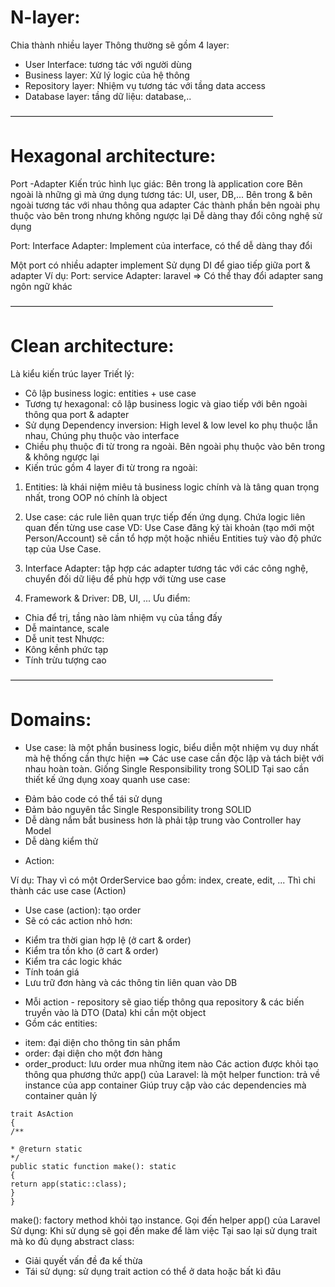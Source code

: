 # N-layer:
Chia thành nhiều layer
Thông thường sẽ gồm 4 layer:
+ User Interface: tương tác với người dùng
+ Business layer: Xử lý logic của hệ thông
+ Repository layer: Nhiệm vụ tương tác với tầng data access
+ Database layer: tầng dữ liệu: database,..

——————————————————————————————

# Hexagonal architecture:
Port -Adapter
Kiến trúc hình lục giác:
Bên trong là application core
Bên ngoài là những gì mà ứng dụng tương tác: UI, user, DB,...
Bên trong & bên ngoài tương tác với nhau thông qua adapter
Các thành phần bên ngoài phụ thuộc vào bên trong nhưng không ngược lại
Dễ dàng thay đổi công nghệ sử dụng

Port: Interface
Adapter: Implement của interface, có thể dễ dàng thay đổi

Một port có nhiều adapter implement
Sử dụng DI để giao tiếp giữa port & adapter
Ví dụ:
Port: service
Adapter: laravel
=> Có thể thay đổi adapter sang ngôn ngữ khác

——————————————————————————————

# Clean architecture:
Là kiểu kiến trúc layer
Triết lý:
- Cô lập business logic: entities + use case
- Tương tự hexagonal: cô lập business logic và giao tiếp với bên ngoài thông qua port & adapter
- Sử dụng Dependency inversion: High level & low level ko phụ thuộc lẫn nhau, Chúng phụ
thuộc vào interface
- Chiều phụ thuộc đi từ trong ra ngoài. Bên ngoài phụ thuộc vào bên trong & không ngược lại
- Kiến trúc gồm 4 layer đi từ trong ra ngoài:

1. Entities: là khái niệm miêu tả business logic chính và là tâng quan trọng nhất, trong OOP nó
chính là object
2. Use case: các rule liên quan trực tiếp đến ứng dụng. Chứa logic liên quan đến từng use case
VD: Use Case đăng ký tài khoản (tạo mới một Person/Account) sẽ cần tổ hợp một hoặc nhiều
Entities tuỳ vào độ phức tạp của Use Case.
3. Interface Adapter: tập hợp các adapter tương tác với các công nghệ, chuyển đối dữ liệu để
phù hợp với từng use case

4. Framework & Driver: DB, UI, ...
Ưu điểm:
+ Chia để trị, tầng nào làm nhiệm vụ của tầng đấy
+ Dễ maintance, scale
+ Dễ unit test
Nhược:
+ Kông kềnh phức tạp
+ Tính trừu tượng cao

——————————————————————————————

# Domains:
+ Use case: là một phần business logic, biểu diễn một nhiệm vụ duy nhất mà hệ thống cần thực
hiện
==> Các use case cần độc lập và tách biệt với nhau hoàn toàn. Giống Single Responsibility
trong SOLID
Tại sao cần thiết kế ứng dụng xoay quanh use case:
- Đảm bảo code có thể tái sử dụng
- Đảm bảo nguyên tắc Single Responsibility trong SOLID
- Dễ dàng nắm bắt business hơn là phải tập trung vào Controller hay Model
- Dễ dàng kiểm thử

+ Action:

Ví dụ:
Thay vì có một OrderService bao gồm: index, create, edit, ...
Thì chi thành các use case (Action)
- Use case (action): tạo order
- Sẽ có các action nhỏ hơn:
+ Kiểm tra thời gian hợp lệ (ở cart & order)
+ Kiểm tra tồn kho (ở cart & order)
+ Kiểm tra các logic khác
+ Tính toán giá
+ Lưu trữ đơn hàng và các thông tin liên quan vào DB
- Mỗi action - repository sẽ giao tiếp thông qua repository & các biến truyền vào là DTO (Data)
khi cần một object
- Gồm các entities:
+ item: đại diện cho thông tin sản phẩm
+ order: đại diện cho một đơn hàng
+ order_product: lưu order mua những item nào
Các action được khỏi tạo thông qua phương thức app() của Laravel: là một helper function: trả
về instance của app container
Giúp truy cập vào các dependencies mà container quản lý

```
trait AsAction
{
/**

* @return static
*/
public static function make(): static
{
return app(static::class);
}
}
```

make(): factory method khỏi tạo instance. Gọi đến helper app() của Laravel
Sử dụng:
Khi sử dụng sẽ gọi đến make để làm việc
Tại sao lại sử dụng trait mà ko đủ dụng abstract class:
+ Giải quyết vấn đề đa kế thừa
+ Tái sử dụng: sử dụng trait action có thể ở data hoặc bất kì đâu

